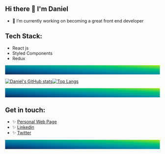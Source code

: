 ## Hi there 👋 I'm Daniel

- 🔭 I’m currently working on becoming a great front end developer

## Tech Stack:

- React js
- Styled Components
- Redux

<div style="width:100%; height:30px; background-image: linear-gradient(to right top, #0c2b59, #005f96, #0094a3, #00c677, #a8eb12);"></div>

[![Daniel's GitHub stats](https://github-readme-stats.vercel.app/api?username=Danieruone)](https://github.com/Danieruone/github-readme-stats)[![Top Langs](https://github-readme-stats.vercel.app/api/top-langs/?username=Danieruone&exclude_repo=jumper-fox,Danieruone.github.io&layout=compact)](https://github.com/Danieruone/github-readme-stats)

<div style="width:100%; height:30px; background-image: linear-gradient(to right top, #0c2b59, #005f96, #0094a3, #00c677, #a8eb12);"></div>

## Get in touch:

- ✨ [Personal Web Page](https://darudev.dev/portfolio)
- ✨ [Linkedin](https://www.linkedin.com/in/daniel-mendoza-developer)
- ✨ [Twitter](https://twitter.com/Darudev)

<div style="width:100%; height:30px; background-image: linear-gradient(to right top, #0c2b59, #005f96, #0094a3, #00c677, #a8eb12);"></div>
